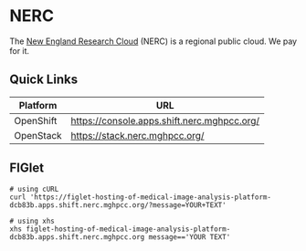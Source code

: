 # NERC

The [New England Research Cloud](https://nerc.mghpcc.org/) (NERC) is a regional public cloud.
We pay for it.

## Quick Links

| Platform  | URL                                         |
|-----------|---------------------------------------------|
| OpenShift | https://console.apps.shift.nerc.mghpcc.org/ |
| OpenStack | https://stack.nerc.mghpcc.org/              |

## FIGlet

```shell
# using cURL
curl 'https://figlet-hosting-of-medical-image-analysis-platform-dcb83b.apps.shift.nerc.mghpcc.org/?message=YOUR+TEXT'

# using xhs
xhs figlet-hosting-of-medical-image-analysis-platform-dcb83b.apps.shift.nerc.mghpcc.org message=='YOUR TEXT'
```
